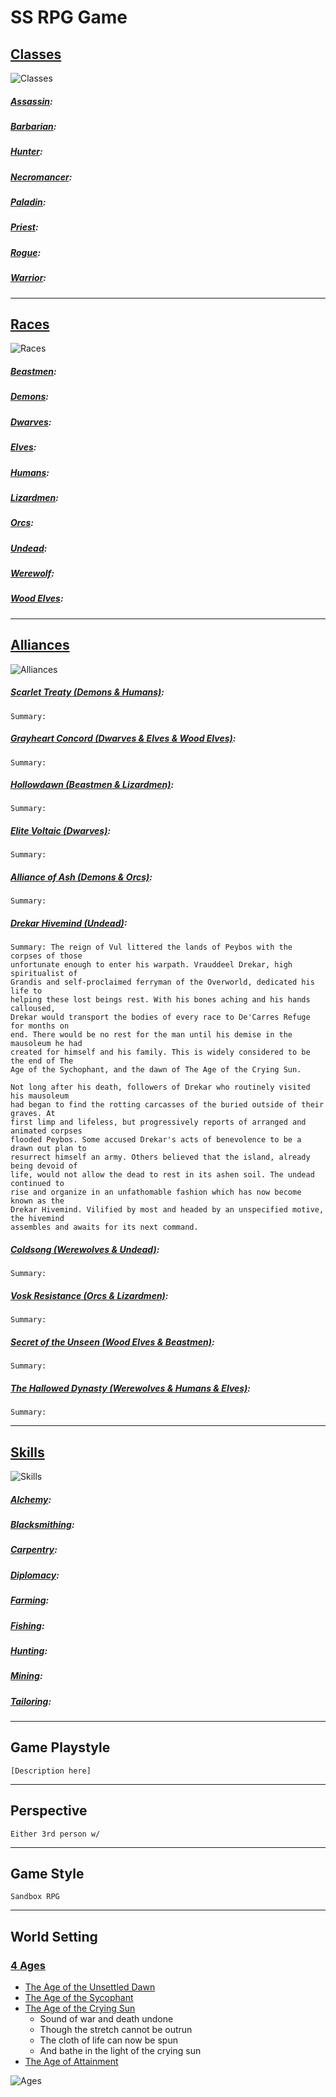 # SS RPG Game

## [Classes](Classes/ClassInfo.md)
![Classes](Images/Classes.png)

##### [Assassin](Classes/Assassin.md):
##### [Barbarian](Classes/Barbarian.md):
##### [Hunter](Classes/Hunter.md):
##### [Necromancer](Classes/Necromancer.md):
##### [Paladin](Classes/Paladin.md):
##### [Priest](Classes/Priest.md):
##### [Rogue](Classes/Rogue.md):
##### [Warrior](Classes/Warrior.md):
---
## [Races](Races/RaceInfo.md)
![Races](Images/Races.png)

##### [Beastmen](Races/Beastmen.md):
##### [Demons](Races/Demons.md):
##### [Dwarves](Races/Dwarves.md):
##### [Elves](Races/Elves.md):
##### [Humans](Races/Humans.md):
##### [Lizardmen](Races/Lizardmen.md):
##### [Orcs](Races/Orcs.md):
##### [Undead](Races/Undead.md):
##### [Werewolf](Races/Werewolf.md):
##### [Wood Elves](Races/WoodElves.md):
---
## [Alliances](Alliances/AllianceInfo.md)
![Alliances](Images/Alliances.png)

##### [Scarlet Treaty (Demons & Humans)](Alliances/Scarlet_Treaty.md):
    Summary:
##### [Grayheart Concord (Dwarves & Elves & Wood Elves)](Alliances/GH_Concord.md):
    Summary:
##### [Hollowdawn (Beastmen & Lizardmen)](Alliances/Hollowdawn.md):
    Summary:
##### [Elite Voltaic (Dwarves)](Alliances/Elite_Voltaic.md):
    Summary:
##### [Alliance of Ash (Demons & Orcs)](Alliances/AoA.md):
    Summary:
##### [Drekar Hivemind (Undead)](Alliances/Drekar.md):
    Summary: The reign of Vul littered the lands of Peybos with the corpses of those
    unfortunate enough to enter his warpath. Vrauddeel Drekar, high spiritualist of
    Grandis and self-proclaimed ferryman of the Overworld, dedicated his life to 
    helping these lost beings rest. With his bones aching and his hands calloused, 
    Drekar would transport the bodies of every race to De'Carres Refuge for months on 
    end. There would be no rest for the man until his demise in the mausoleum he had 
    created for himself and his family. This is widely considered to be the end of The 
    Age of the Sychophant, and the dawn of The Age of the Crying Sun.

    Not long after his death, followers of Drekar who routinely visited his mausoleum 
    had began to find the rotting carcasses of the buried outside of their graves. At 
    first limp and lifeless, but progressively reports of arranged and animated corpses 
    flooded Peybos. Some accused Drekar's acts of benevolence to be a drawn out plan to 
    resurrect himself an army. Others believed that the island, already being devoid of 
    life, would not allow the dead to rest in its ashen soil. The undead continued to 
    rise and organize in an unfathomable fashion which has now become known as the 
    Drekar Hivemind. Vilified by most and headed by an unspecified motive, the hivemind 
    assembles and awaits for its next command.

##### [Coldsong (Werewolves & Undead)](Alliances/Coldsong.md):
    Summary:
##### [Vosk Resistance (Orcs & Lizardmen)](Alliances/Vosk.md):
    Summary:
##### [Secret of the Unseen (Wood Elves & Beastmen)](Alliances/Secret_Unseen.md):
    Summary: 
##### [The Hallowed Dynasty (Werewolves & Humans & Elves)](Alliances/Hallowed_Dynasty.md):
    Summary:
---
## [Skills](Skills/SkillsInfo.md)
![Skills](Images/Skills.png)

##### [Alchemy](Skills/Alchemy.md): 
##### [Blacksmithing](Skills/Blacksmithing.md): 
##### [Carpentry](Skills/Carpentry.md): 
##### [Diplomacy](Skills/Diplomacy.md): 
##### [Farming](Skills/Farming.md): 
##### [Fishing](Skills/Fishing.md): 
##### [Hunting](Skills/Hunting.md): 
##### [Mining](Skills/Mining.md): 
##### [Tailoring](Skills/Tailoring.md): 
---
## Game Playstyle
    [Description here]
---
## Perspective
    Either 3rd person w/
---
## Game Style
    Sandbox RPG
---
## World Setting
### [4 Ages](Ages/AgeInfo.md)
- [The Age of the Unsettled Dawn](Ages/UnsettledDawn.md)
- [The Age of the Sycophant](Ages/Sycophant.md)
- [The Age of the Crying Sun](Ages/CryingSun.md)
    * Sound of war and death undone
    * Though the stretch cannot be outrun
    * The cloth of life can now be spun
    * And bathe in the light of the crying sun
- [The Age of Attainment](Ages/Attainment.md)

![Ages](Images/History.png)